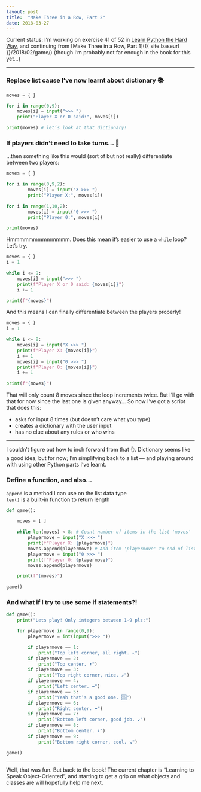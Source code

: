 ```yaml
---
layout: post
title:  "Make Three in a Row, Part 2"
date: 2018-03-27
---
```


Current status: I’m working on exercise 41 of 52 in [Learn Python the Hard Way](https://learnpythonthehardway.org/), and continuing from [Make Three in a Row, Part 1]({{ site.baseurl }}/2018/02/game/) (though I’m probably not far enough in the book for this yet…)

---

### Replace list cause I’ve now learnt about dictionary 📚

```python
moves = { }

for i in range(0,9):
    moves[i] = input(">>> ")
    print("Player X or 0 said:", moves[i])

print(moves) # let’s look at that dictionary!
```


### If players didn’t need to take turns… 🤪
…then something like this would (sort of but not really) differentiate between two players:

```python
moves = { }

for i in range(0,9,2):
        moves[i] = input("X >>> ")
        print("Player X:", moves[i])

for i in range(1,10,2):
        moves[i] = input("0 >>> ")
        print("Player 0:", moves[i])

print(moves)
```

Hmmmmmmmmmmmmm. Does this mean it’s easier to use a `while` loop? Let’s try.

```python
moves = { }
i = 1

while i <= 9:
    moves[i] = input(">>> ")
    print(f"Player X or 0 said: {moves[i]}")
    i += 1

print(f"{moves}")
```

And this means I can finally differentiate between the players properly!

```python
moves = { }
i = 1

while i <= 8:
    moves[i] = input("X >>> ")
    print(f"Player X: {moves[i]}")
    i += 1
    moves[i] = input("0 >>> ")
    print(f"Player 0: {moves[i]}")
    i += 1

print(f"{moves}")
```

That will only count 8 moves since the loop increments twice. But I’ll go with that for now since the last one is given anyway… So now I’ve got a script that does this:
* asks for input 8 times (but doesn’t care what you type)
* creates a dictionary with the user input
* has no clue about any rules or who wins

---

I couldn’t figure out how to inch forward from that 👆. Dictionary seems like a good idea, but for now; I’m simplifying back to a list — and playing around with using  other Python parts I’ve learnt.

### Define a function, and also…

`append` is a method I can use on the list data type <br>
`len()` is a built-in function to return length

```python
def game():

    moves = [ ]

    while len(moves) < 8: # Count number of items in the list 'moves'
        playermove = input("X >>> ")
        print(f"Player X: {playermove}")
        moves.append(playermove) # Add item 'playermove' to end of list
        playermove = input("0 >>> ")
        print(f"Player 0: {playermove}")
        moves.append(playermove)

    print(f"{moves}")

game()
```

### And what if I try to use some if statements?!

```python
def game():
    print("Lets play! Only integers between 1-9 plz:")

    for playermove in range(0,9):
        playermove = int(input(">>> "))

        if playermove == 1:
            print("Top left corner, all right. ↖️")
        if playermove == 2:
            print("Top center. ⬆️")
        if playermove == 3:
            print("Top right corner, nice. ↗️")
        if playermove == 4:
            print("Left center. ⬅️")
        if playermove == 5:
            print("Yeah that’s a good one. 🆒")
        if playermove == 6:
            print("Right center. ➡️")
        if playermove == 7:
            print("Bottom left corner, good job. ↙️")
        if playermove == 8:
            print("Bottom center. ⬇️")
        if playermove == 9:
            print("Bottom right corner, cool. ↘️")

game()
```

---

Well, that was fun. But back to the book! The current chapter is “Learning to Speak Object-Oriented”, and starting to get a grip on what objects and classes are will hopefully help me next.
